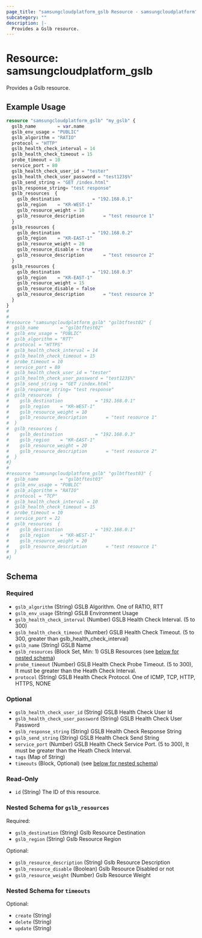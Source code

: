 ```yaml
---
page_title: "samsungcloudplatform_gslb Resource - samsungcloudplatform"
subcategory: ""
description: |-
  Provides a Gslb resource.
---
```


# Resource: samsungcloudplatform_gslb

Provides a Gslb resource.


## Example Usage

```terraform
resource "samsungcloudplatform_gslb" "my_gslb" {
  gslb_name        = var.name
  gslb_env_usage = "PUBLIC"
  gslb_algorithm = "RATIO"
  protocol = "HTTP"
  gslb_health_check_interval = 14
  gslb_health_check_timeout = 15
  probe_timeout = 10
  service_port = 80
  gslb_health_check_user_id = "tester"
  gslb_health_check_user_password = "test123$%"
  gslb_send_string = "GET /index.html"
  gslb_response_string= "test response"
  gslb_resources  {
    gslb_destination            = "192.168.0.1"
    gslb_region    = "KR-WEST-1"
    gslb_resource_weight = 10
    gslb_resource_description       = "test resource 1"
  }
  gslb_resources {
    gslb_destination            = "192.168.0.2"
    gslb_region    = "KR-EAST-1"
    gslb_resource_weight = 20
    gslb_resource_disable = true
    gslb_resource_description       = "test resource 2"
  }
  gslb_resources {
    gslb_destination            = "192.168.0.3"
    gslb_region    = "KR-EAST-1"
    gslb_resource_weight = 15
    gslb_resource_disable = false
    gslb_resource_description       = "test resource 3"
  }
}
#
#
#resource "samsungcloudplatform_gslb" "gslbtftest02" {
#  gslb_name        = "gslbtftest02"
#  gslb_env_usage = "PUBLIC"
#  gslb_algorithm = "RTT"
#  protocol = "HTTPS"
#  gslb_health_check_interval = 14
#  gslb_health_check_timeout = 15
#  probe_timeout = 10
#  service_port = 80
#  gslb_health_check_user_id = "tester"
#  gslb_health_check_user_password = "test123$%"
#  gslb_send_string = "GET /index.html"
#  gslb_response_string= "test response"
#  gslb_resources  {
#    gslb_destination            = "192.168.0.1"
#    gslb_region    = "KR-WEST-1"
#    gslb_resource_weight = 10
#    gslb_resource_description       = "test resource 1"
#  }
#  gslb_resources {
#    gslb_destination            = "192.168.0.3"
#    gslb_region    = "KR-EAST-1"
#    gslb_resource_weight = 20
#    gslb_resource_description       = "test resource 2"
#  }
#}
#
#resource "samsungcloudplatform_gslb" "gslbtftest03" {
#  gslb_name        = "gslbtftest03"
#  gslb_env_usage = "PUBLIC"
#  gslb_algorithm = "RATIO"
#  protocol = "TCP"
#  gslb_health_check_interval = 10
#  gslb_health_check_timeout = 15
#  probe_timeout = 10
#  service_port = 22
#  gslb_resources  {
#    gslb_destination            = "192.168.0.1"
#    gslb_region    = "KR-WEST-1"
#    gslb_resource_weight = 20
#    gslb_resource_description       = "test resource 1"
#  }
#}
```

<!-- schema generated by tfplugindocs -->
## Schema

### Required

- `gslb_algorithm` (String) GSLB Algorithm. One of RATIO, RTT
- `gslb_env_usage` (String) GSLB Environment Usage
- `gslb_health_check_interval` (Number) GSLB Health Check Interval. (5 to 300)
- `gslb_health_check_timeout` (Number) GSLB Health Check Timeout. (5 to 300, greater than gslb_health_check_interval)
- `gslb_name` (String) GSLB Name
- `gslb_resources` (Block Set, Min: 1) GSLB Resources (see [below for nested schema](#nestedblock--gslb_resources))
- `probe_timeout` (Number) GSLB Health Check Probe Timeout. (5 to 300),  It must be greater than the Heath Check Interval.
- `protocol` (String) GSLB Health Check Protocol. One of ICMP, TCP, HTTP, HTTPS, NONE

### Optional

- `gslb_health_check_user_id` (String) GSLB Health Check User Id
- `gslb_health_check_user_password` (String) GSLB Health Check User Password
- `gslb_response_string` (String) GSLB Health Check Response String
- `gslb_send_string` (String) GSLB Health Check Send String
- `service_port` (Number) GSLB Health Check Service Port. (5 to 300),  It must be greater than the Heath Check Interval.
- `tags` (Map of String)
- `timeouts` (Block, Optional) (see [below for nested schema](#nestedblock--timeouts))

### Read-Only

- `id` (String) The ID of this resource.

<a id="nestedblock--gslb_resources"></a>
### Nested Schema for `gslb_resources`

Required:

- `gslb_destination` (String) Gslb Resource Destination
- `gslb_region` (String) Gslb Resource Region

Optional:

- `gslb_resource_description` (String) Gslb Resource Description
- `gslb_resource_disable` (Boolean) Gslb Resource Disabled or not
- `gslb_resource_weight` (Number) Gslb Resource Weight


<a id="nestedblock--timeouts"></a>
### Nested Schema for `timeouts`

Optional:

- `create` (String)
- `delete` (String)
- `update` (String)


